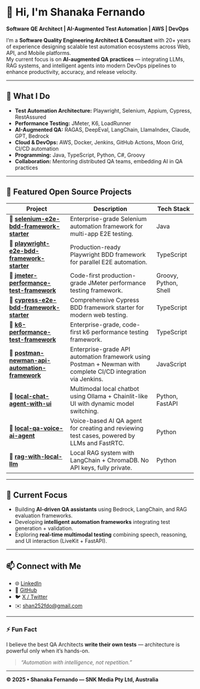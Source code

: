 # 👋 Hi, I'm Shanaka Fernando  
**Software QE Architect | AI-Augmented Test Automation | AWS | DevOps**

I’m a **Software Quality Engineering Architect & Consultant** with 20+ years of experience designing scalable test automation ecosystems across Web, API, and Mobile platforms.  
My current focus is on **AI-augmented QA practices** — integrating LLMs, RAG systems, and intelligent agents into modern DevOps pipelines to enhance productivity, accuracy, and release velocity.

---

## 🧠 What I Do
- **Test Automation Architecture:** Playwright, Selenium, Appium, Cypress, RestAssured  
- **Performance Testing:** JMeter, K6, LoadRunner  
- **AI-Augmented QA:** RAGAS, DeepEval, LangChain, LlamaIndex, Claude, GPT, Bedrock  
- **Cloud & DevOps:** AWS, Docker, Jenkins, GitHub Actions, Moon Grid, CI/CD automation  
- **Programming:** Java, TypeScript, Python, C#, Groovy  
- **Collaboration:** Mentoring distributed QA teams, embedding AI in QA practices  

---

## 🚀 Featured Open Source Projects

| Project                                                                                                                 | Description                                                                                                   | Tech Stack            |
| ----------------------------------------------------------------------------------------------------------------------- | ------------------------------------------------------------------------------------------------------------- | --------------------- |
| 🔹 [**selenium-e2e-bdd-framework-starter**](https://github.com/shanaka-qe/selenium-e2e-bdd-framework-starter)           | Enterprise-grade Selenium automation framework for multi-app E2E testing.                                     | Java                  |
| 🔹 [**playwright-e2e-bdd-framework-starter**](https://github.com/shanaka-qe/playwright-e2e-bdd-framework-starter)       | Production-ready Playwright BDD framework for parallel E2E automation.                                        | TypeScript            |
| 🔹 [**jmeter-performance-test-framework**](https://github.com/shanaka-qe/jmeter-performance-test-framework)             | Code-first production-grade JMeter performance testing framework.                                             | Groovy, Python, Shell |
| 🔹 [**cypress-e2e-bdd-framework-starter**](https://github.com/shanaka-qe/cypress-e2e-bdd-framework-starter)             | Comprehensive Cypress BDD framework starter for modern web testing.                                           | TypeScript            |
| 🔹 [**k6-performance-test-framework**](https://github.com/shanaka-qe/k6-performance-test-framework)                     | Enterprise-grade, code-first k6 performance testing framework.                                                | TypeScript            |
| 🔹 [**postman-newman-api-automation-framework**](https://github.com/shanaka-qe/postman-newman-api-automation-framework) | Enterprise-grade API automation framework using Postman + Newman with complete CI/CD integration via Jenkins. | JavaScript            |
| 🔹 [**local-chat-agent-with-ui**](https://github.com/shanaka-qe/local-chat-agent-with-ui)                               | Multimodal local chatbot using Ollama + Chainlit-like UI with dynamic model switching.                        | Python, FastAPI       |
| 🔹 [**local-qa-voice-ai-agent**](https://github.com/shanaka-qe/local-qa-voice-ai-agent)                                 | Voice-based AI QA agent for creating and reviewing test cases, powered by LLMs and FastRTC.                   | Python                |
| 🔹 [**rag-with-local-llm**](https://github.com/shanaka-qe/rag-with-local-llm)                                           | Local RAG system with LangChain + ChromaDB. No API keys, fully private.                                       | Python                |



---

## 🧩 Current Focus
- Building **AI-driven QA assistants** using Bedrock, LangChain, and RAG evaluation frameworks.  
- Developing **intelligent automation frameworks** integrating test generation + validation.  
- Exploring **real-time multimodal testing** combining speech, reasoning, and UI interaction (LiveKit + FastAPI).  

---

## 📫 Connect with Me
- 🌐 [LinkedIn](https://www.linkedin.com/in/shanaka-qe)  
- 🧰 [GitHub](https://github.com/shanaka-qe)  
- 🐦 [X / Twitter](https://x.com/shanaka_qe)  
- ✉️ [shan252fdo@gmail.com](mailto:shan252fdo@gmail.com)  

---

### ⚡ Fun Fact
I believe the best QA Architects **write their own tests** — architecture is powerful only when it’s hands-on.  

> _“Automation with intelligence, not repetition.”_  

---

**© 2025 • Shanaka Fernando — SNK Media Pty Ltd, Australia**
